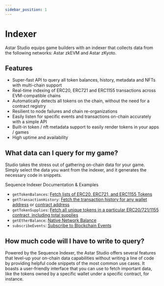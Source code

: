 ```yaml
---
sidebar_position: 1
---
```


# Indexer

Astar Studio equips game builders with an indexer that collects data from the following networks: Astar zkEVM and Astar zKyoto.

## Features
- Super-fast API to query all token balances, history, metadata and NFTs with multi-chain support
- Real-time indexing of ERC20, ERC721 and ERC1155 transactions across EVM-compatible chains
- Automatically detects all tokens on the chain, without the need for a contract registry
- Resilient to node failures and chain re-organizations
- Easily listen for specific events and transactions on-chain accurately with a simple API
- Built-in token / nft metadata support to easily render tokens in your apps / games
- High uptime and availability

## What data can I query for my game?

Studio takes the stress out of gathering on-chain data for your game. Simply select the data you want from the indexer, and it generates the necessary code in snippets.

Sequence Indexer Documentation & Examples
- `getTokenBalances`: [Fetch lists of ERC20, ERC721, and ERC1155 Tokens](https://docs.sequence.xyz/api/indexer/examples/fetch-tokens/)
- `getTransactionHistory`: [Fetch the transaction history for any wallet address](https://docs.sequence.xyz/api/indexer/examples/transaction-history/) or [contract address](https://docs.sequence.xyz/api/indexer/examples/transation-history-token-contract/)
- `getTokenSupplies`: [Fetch all unique tokens in a particular ERC20/721/1155 contract, including total supplies](https://docs.sequence.xyz/api/indexer/examples/unique-tokens/)
- `getEtherBalance`: [Native Network Balance](https://docs.sequence.xyz/api/indexer/examples/native-network-balance/)
- `subscribeEvents`: [Subscribe to Blockchain Events](https://docs.sequence.xyz/api/indexer/examples/subscriptions/)

## How much code will I have to write to query?

Powered by the Sequence Indexer, the Astar Studio offers several features that level-up your on-chain data capabilities without writing a line of code by providing helpful code snippets of the most common use cases. It boasts a user-friendly interface that you can use to fetch important data, like the tokens owned by a specific wallet under a specific contract, for instance.